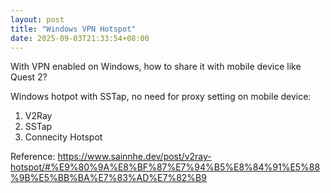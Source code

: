 ```yaml
---
layout: post
title: "Windows VPN Hotspot"
date: 2025-09-03T21:33:54+08:00
---
```


With VPN enabled on Windows, how to share it with mobile device like Quest 2?

Windows hotpot with SSTap, no need for proxy setting on mobile device: 

1. V2Ray
2. SSTap
3. Connecity Hotspot

Reference: https://www.sainnhe.dev/post/v2ray-hotspot/#%E9%80%9A%E8%BF%87%E7%94%B5%E8%84%91%E5%88%9B%E5%BB%BA%E7%83%AD%E7%82%B9
